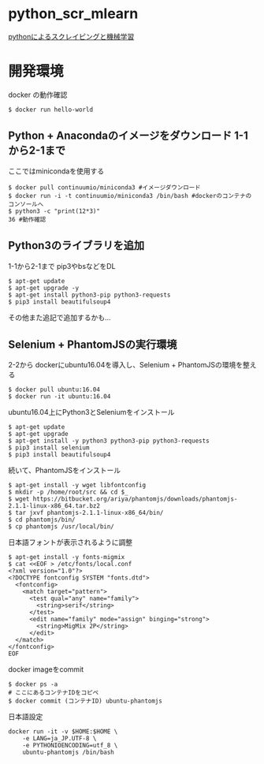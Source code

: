 # python_scr_mlearn
[pythonによるスクレイピングと機械学習](https://www.amazon.co.jp/dp/4802610793)

# 開発環境
docker の動作確認
```
$ docker run hello-world
```

## Python + Anacondaのイメージをダウンロード 1-1から2-1まで
ここではminicondaを使用する
```
$ docker pull continuumio/miniconda3 #イメージダウンロード
$ docker run -i -t continuumio/miniconda3 /bin/bash #dockerのコンテナのコンソールへ
$ python3 -c "print(12*3)"
36 #動作確認
```

## Python3のライブラリを追加
1-1から2-1まで
pip3やbsなどをDL
```
$ apt-get update
$ apt-get upgrade -y
$ apt-get install python3-pip python3-requests
$ pip3 install beautifulsoup4
```
その他また追記で追加するかも...


## Selenium + PhantomJSの実行環境
2-2から
dockerにubuntu16.04を導入し、Selenium + PhantomJSの環境を整える
```
$ docker pull ubuntu:16.04
$ docker run -it ubuntu:16.04
```

ubuntu16.04上にPython3とSeleniumをインストール
```
$ apt-get update
$ apt-get upgrade
$ apt-get install -y python3 python3-pip python3-requests
$ pip3 install selenium
$ pip3 install beautifulsoup4
```

続いて、PhantomJSをインストール
```
$ apt-get install -y wget libfontconfig
$ mkdir -p /home/root/src && cd $_
$ wget https://bitbucket.org/ariya/phantomjs/downloads/phantomjs-2.1.1-linux-x86_64.tar.bz2
$ tar jxvf phantomjs-2.1.1-linux-x86_64/bin/
$ cd phantomjs/bin/
$ cp phantomjs /usr/local/bin/
```

日本語フォントが表示されるように調整
```
$ apt-get install -y fonts-migmix
$ cat <<EOF > /etc/fonts/local.conf
<?xml version="1.0"?>
<?DOCTYPE fontconfig SYSTEM "fonts.dtd">
  <fontconfig>
    <match target="pattern">
      <test qual="any" name="family">
        <string>serif</string>
      </test>
      <edit name="family" mode="assign" binging="strong">
        <string>MigMix 2P</string>
      </edit>
  </match>
</fontconfig>
EOF
```

docker imageをcommit
```
$ docker ps -a
# ここにあるコンテナIDをコピペ
$ docker commit (コンテナID) ubuntu-phantomjs
```

日本語設定
```
docker run -it -v $HOME:$HOME \
    -e LANG=ja_JP.UTF-8 \
    -e PYTHONIOENCODING=utf_8 \
    ubuntu-phantomjs /bin/bash
```
